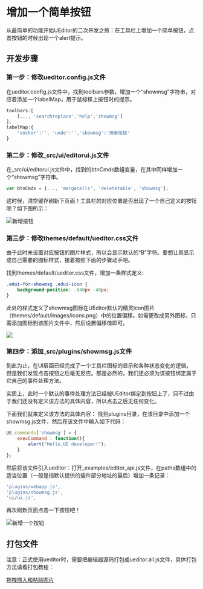 # 增加一个简单按钮
从最简单的功能开始UEditor的二次开发之旅：在工具栏上增加一个简单按钮，点击按钮的时候出现一个alert提示。

## 开发步骤

### 第一步：修改ueditor.config.js文件
在ueditor.config.js文件中，找到toolbars参数，增加一个“showmsg”字符串，对应着添加一个labelMap，用于鼠标移上按钮时的提示。

```javascript
toolbars:[
	[..., 'searchreplace','help','showmsg']
],
labelMap:{
	'anchor':'', 'undo':'','showmsg':'简单按钮'
}
```

### 第二步：修改_src/ui/editorui.js文件
在_src/ui/editorui.js文件中，找到的btnCmds数组变量，在其中同样增加一个“showmsg”字符串。
```javascript
var btnCmds = [..., 'mergecells', 'deletetable', 'showmsg'];
```

这时候，清空缓存刷新下页面！工具栏的对应位置是否出现了一个自己定义的按钮呢？如下图所示：

![新增按钮](http://www.ueditorbbs.com/data/attachment/forum/201304/24/110436m5k2bkayokzp7goy.png)

### 第三步：修改themes/default/ueditor.css文件

由于此时未设置对应按钮的图片样式，所以会显示默认的“B”字符。要想让其显示成自己需要的图标样式，接着按照下面的步骤动手吧。

找到themes/default/ueditor.css文件，增加一条样式定义:

```css
.edui-for-showmsg .edui-icon {
    background-position: -640px -40px;
}
```

此处的样式定义了showmsg图标在UEditor默认的精灵Icon图片（themes/default/images/icons.png）中的位置偏移。如需更改成另外图标，只需添加图标到该图片文件中，然后设置偏移值即可。

![](http://www.ueditorbbs.com/data/attachment/forum/201304/24/110501r0rv0sc1l1qsvxh5.png)

### 第四步：添加_src/plugins/showmsg.js文件

到此为止，在UI层面已经完成了一个工具栏图标的显示和各种状态变化的逻辑，但是我们发现点击按钮之后毫无反应。那是必然的，我们还必须为该按钮绑定属于它自己的事件处理方法。

实质上，此时一个默认的事件处理方法已经被UEditor绑定到按钮上了，只不过由于我们还没有定义该方法的具体内容，所以点击之后无任何变化。

下面我们就来定义该方法的具体内容：
找到plugins目录，在该目录中添加一个showmsg.js文件，然后在该文件中输入如下代码：

```javascript
UE.commands['showmsg'] = {
    execCommand : function(){
        alert("Hello,UE developer!");
    }
};
```

然后将该文件引入ueditor：打开_examples/editor_api.js文件，在paths数组中的适当位置（一般是指默认提供的插件部分地址的最后）增加一条记录：

```javascript
'plugins/webapp.js',
'plugins/showmsg.js',
'ui/ui.js',
```

再次刷新页面点击一下按钮吧！

![新增一个按钮](http://www.ueditorbbs.com/data/attachment/forum/201304/24/110503by10zh7cqqzt3qgy.png)

## 打包文件

注意：正式使用ueditor时，需要把编辑器源码打包成ueditor.all.js文件，具体打包方法请看打包教程：

[拖拽插入和粘贴图片](_doc/拖拽插入和粘贴图片.md "拖拽插入和粘贴图片")

